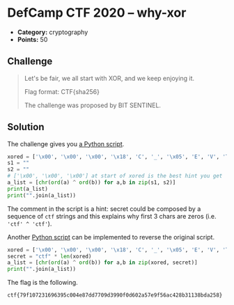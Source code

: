 # DefCamp CTF 2020 – why-xor

* **Category:** cryptography
* **Points:** 50

## Challenge

> Let's be fair, we all start with XOR, and we keep enjoying it.
> 
> Flag format: CTF{sha256}
> 
> The challenge was proposed by BIT SENTINEL.

## Solution

The challenge gives you [a Python script](xor.py).

```python
xored = ['\x00', '\x00', '\x00', '\x18', 'C', '_', '\x05', 'E', 'V', 'T', 'F', 'U', 'R', 'B', '_', 'U', 'G', '_', 'V', '\x17', 'V', 'S', '@', '\x03', '[', 'C', '\x02', '\x07', 'C', 'Q', 'S', 'M', '\x02', 'P', 'M', '_', 'S', '\x12', 'V', '\x07', 'B', 'V', 'Q', '\x15', 'S', 'T', '\x11', '_', '\x05', 'A', 'P', '\x02', '\x17', 'R', 'Q', 'L', '\x04', 'P', 'E', 'W', 'P', 'L', '\x04', '\x07', '\x15', 'T', 'V', 'L', '\x1b']
s1 = ""
s2 = ""
# ['\x00', '\x00', '\x00'] at start of xored is the best hint you get
a_list = [chr(ord(a) ^ ord(b)) for a,b in zip(s1, s2)]
print(a_list)
print("".join(a_list))
```

The comment in the script is a hint: secret could be composed by a sequence of `ctf` strings and this explains why first 3 chars are zeros (i.e. `'ctf' ^ 'ctf'`).

Another [Python script](why-xor.py) can be implemented to reverse the original script.

```python
xored = ['\x00', '\x00', '\x00', '\x18', 'C', '_', '\x05', 'E', 'V', 'T', 'F', 'U', 'R', 'B', '_', 'U', 'G', '_', 'V', '\x17', 'V', 'S', '@', '\x03', '[', 'C', '\x02', '\x07', 'C', 'Q', 'S', 'M', '\x02', 'P', 'M', '_', 'S', '\x12', 'V', '\x07', 'B', 'V', 'Q', '\x15', 'S', 'T', '\x11', '_', '\x05', 'A', 'P', '\x02', '\x17', 'R', 'Q', 'L', '\x04', 'P', 'E', 'W', 'P', 'L', '\x04', '\x07', '\x15', 'T', 'V', 'L', '\x1b']
secret = "ctf" * len(xored)
a_list = [chr(ord(a) ^ ord(b)) for a,b in zip(xored, secret)]
print("".join(a_list))
```

The flag is the following.

```
ctf{79f107231696395c004e87dd7709d3990f0d602a57e9f56ac428b31138bda258}
```